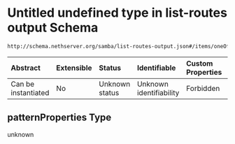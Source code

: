 # Untitled undefined type in list-routes output Schema

```txt
http://schema.nethserver.org/samba/list-routes-output.json#/items/oneOf/0/properties/headers/properties/request/patternProperties
```



| Abstract            | Extensible | Status         | Identifiable            | Custom Properties | Additional Properties | Access Restrictions | Defined In                                                                        |
| :------------------ | :--------- | :------------- | :---------------------- | :---------------- | :-------------------- | :------------------ | :-------------------------------------------------------------------------------- |
| Can be instantiated | No         | Unknown status | Unknown identifiability | Forbidden         | Allowed               | none                | [list-routes-output.json\*](samba/list-routes-output.json "open original schema") |

## patternProperties Type

unknown
